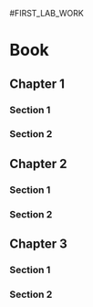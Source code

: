 #FIRST_LAB_WORK
<!-------------------HEADING_TAGS------------------------->
<!DOCTYPE html>
<html lang="en">
<head>
    <meta charset="UTF-8">
    <meta name="viewport" content="width=device-width, initial-scale=1.0">
    <title>Document</title>
</head>
<body>
    <h1>Book</h1>
    <h2>Chapter 1</h2>
    <h3>Section 1</h3>
    <h3>Section 2</h3>
    <h2>Chapter 2</h2>
    <h3>Section 1</h3>
    <h3>Section 2</h3>
    <h2>Chapter 3</h2>
    <h3>Section 1</h3>
    <h3>Section 2</h3>
</body>
</html>
